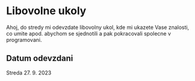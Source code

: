 # Libovolne ukoly
Ahoj, do stredy mi odevzdate libovolny ukol, kde mi ukazete Vase znalosti, co umite apod. abychom se sjednotili a pak pokracovali spolecne v programovani.

## Datum odevzdani
Streda 27. 9. 2023
